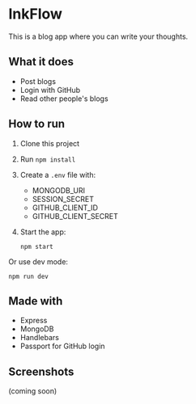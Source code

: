 # InkFlow

This is a blog app where you can write your thoughts.

## What it does

- Post blogs
- Login with GitHub
- Read other people's blogs

## How to run

1. Clone this project
2. Run `npm install`
3. Create a `.env` file with:
   - MONGODB_URI
   - SESSION_SECRET
   - GITHUB_CLIENT_ID
   - GITHUB_CLIENT_SECRET

4. Start the app:
   ```
   npm start
   ```

Or use dev mode:
```
npm run dev
```

## Made with

- Express
- MongoDB
- Handlebars
- Passport for GitHub login

## Screenshots

(coming soon)